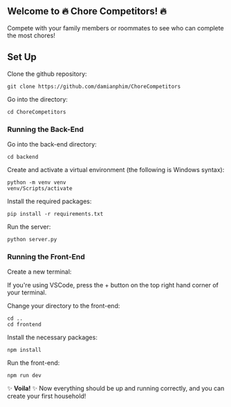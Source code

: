 ## Welcome to 🔥 **Chore Competitors!** 🔥

Compete with your family members or roommates to see who can complete the most chores!

## Set Up

Clone the github repository:

```
git clone https://github.com/damianphim/ChoreCompetitors
```

Go into the directory:

```
cd ChoreCompetitors
```

### Running the Back-End

Go into the back-end directory:

```
cd backend
```

Create and activate a virtual environment (the following is Windows syntax):

```
python -m venv venv
venv/Scripts/activate
```

Install the required packages:

```
pip install -r requirements.txt
```

Run the server:

```
python server.py
```

### Running the Front-End

Create a new terminal:

If you're using VSCode, press the + button on the top right hand corner of your terminal.

Change your directory to the front-end:

```
cd ..
cd frontend
```

Install the necessary packages:

```
npm install
```

Run the front-end:

```
npm run dev
```

✨ **Voila!** ✨ Now everything should be up and running correctly, and you can create your first household!
